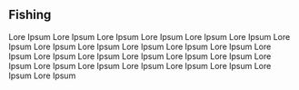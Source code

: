 ## Fishing ##

Lore Ipsum Lore Ipsum Lore Ipsum Lore Ipsum Lore Ipsum Lore Ipsum Lore Ipsum Lore Ipsum Lore Ipsum
Lore Ipsum Lore Ipsum Lore Ipsum Lore Ipsum Lore Ipsum Lore Ipsum Lore Ipsum Lore Ipsum Lore Ipsum Lore Ipsum Lore
Ipsum Lore Ipsum Lore Ipsum Lore Ipsum Lore Ipsum Lore Ipsum Lore Ipsum 
